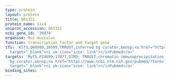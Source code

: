 ```yaml
---
type: protein
layout: protein
title: Q61321
protein_name: Six4
uniprot_accession: Q61321
ncbi_gene_id: '20474'
organism: Mus musculus
function: transcription factor and target gene
tfs: 'Klf3,Q60980,16599,TRRUST,inferred by curator,&ensp;<a href="https://www.ncbi.nlm.nih.gov/pubmed/?term=20404088%5Buid%5D"
  target="_blank"><i uk-icon="icon: link"></i>Pubmed</a>'
targets: 'Myf5,P24699,17877,GTRD; TRRUST,chromatin immunoprecipitation assay; inferred
  by curator,&ensp;<a href="https://www.ncbi.nlm.nih.gov/pubmed/?term=17592144%5Buid%5D"
  target="_blank"><i uk-icon="icon: link"></i>Pubmed</a>'
binding_sites: ''
---
```


